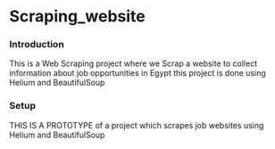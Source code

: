 # Scraping_website

### Introduction
This is a Web Scraping project where we Scrap a website to collect information about job opportunities in Egypt 
this project is done using  Helium and BeautifulSoup 

### Setup

THIS IS A PROTOTYPE of a project which scrapes job websites using Helium and BeautifulSoup

